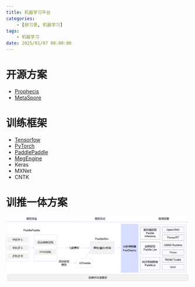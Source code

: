 ```yaml
---
title: 机器学习平台
categories: 
    - [研习录, 机器学习]
tags:
    - 机器学习
date: 2025/01/07 00:00:00
---
```


# 开源方案

- [Prophecis](https://github.com/WeBankFinTech/Prophecis)
- [MetaSpore](https://github.com/meta-soul/MetaSpore)

# 训练框架

- [Tensorfow]()
- [PyTorch]()
- [PaddlePaddle]()
- [MegEngine](https://github.com/MegEngine/MegEngine)
- Keras
- MXNet
- CNTK

# 训推一体方案

![img](./README/22ab779e2a8946efbed4fbbb8ae6cc68bdc114a9ffad4241b8810763e479a8f4.png)